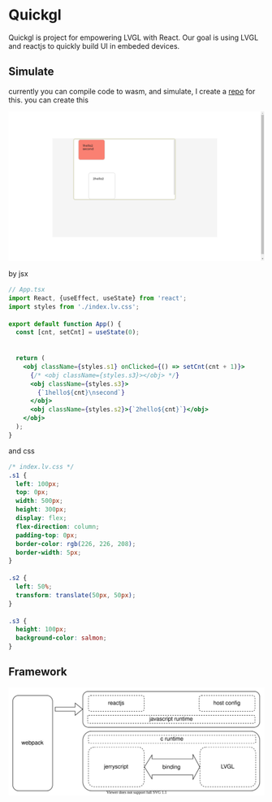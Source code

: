 # Quickgl

Quickgl is project for empowering LVGL with React. Our goal is using LVGL and reactjs to quickly build UI in embeded devices.

## Simulate

currently you can compile code to wasm, and simulate, I create a [repo](https://github.com/lee88688/react-webpack-typescript-starter) for this.
you can create this

![](./artworks/screenshot.png)

by jsx
```jsx
// App.tsx
import React, {useEffect, useState} from 'react';
import styles from './index.lv.css';

export default function App() {
  const [cnt, setCnt] = useState(0);


  return (
    <obj className={styles.s1} onClicked={() => setCnt(cnt + 1)}>
      {/* <obj className={styles.s3}></obj> */}
      <obj className={styles.s3}>
        {`1hello${cnt}\nsecond`}
      </obj>
      <obj className={styles.s2}>{`2hello${cnt}`}</obj>
    </obj>
  );
}
```

and css

```css
/* index.lv.css */
.s1 {
  left: 100px;
  top: 0px;
  width: 500px;
  height: 300px;
  display: flex;
  flex-direction: column;
  padding-top: 0px;
  border-color: rgb(226, 226, 208);
  border-width: 5px;
}

.s2 {
  left: 50%;
  transform: translate(50px, 50px);
}

.s3 {
  height: 100px;
  background-color: salmon;
}
```

## Framework
![](./artworks/quickgl-framework.svg)
